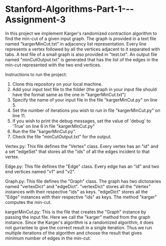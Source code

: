 # Stanford-Algorithms-Part-1---Assignment-3
In this project we implement Karger's randomized contraction algorithm to find the min-cut of a given input graph.
The graph is provided in a text file named "kargerMinCut.txt" in adjacency list representation. Every line represents a vertex followed by all the vertices adjacent to it separated with tabs.
A test file of a small graph is also provided in "test.txt".
An output file named "minCutOutput.txt" is generated that has the list of the edges in the min-cut represented with the two end vertices.

Instructions to run the project:
1)  Clone this repository on your local machine.
2)  Add your input text file to the folder (the graph in your input file should have the format same as the one in "kargerMinCut.txt")
3)  Specify the name of your input file in the file "kargerMinCut.py" on line 5.
4)  Set the number of iterations you wish to run in file "kargerMinCut.py" on line 11.
5)  If you wish to print the debug messages, set the value of 'debug' to 'True' on line 6 in file "kargerMinCut.py" 
6)  Run the file "kargerMinCut.py".
7)  Check the file "minCutOutput.txt" for the output.

Vertex.py:
This file defines the "Vertex" class.
Every vertex has an "id" and a set "edgeSet" that stores all the "ids" of all the edges incident to that vertex.

Edge.py:
This file defines the "Edge" class.
Every edge has an "id" and two end vertices named "v1" and "v2".

Graph.py:
This file defines the "Graph" class.
The graph has two dictonaries named "vertexDict" and "edgeDict".
"vertexDict" stores all the "Vertex" instances with their respective "ids" as keys.
"edgeDict" stores all the "Edge" instances with their respective "ids" as keys.
The method "karger" computes the min-cut.

kargerMinCut.py:
This is the file that creates the "Graph" instance by passing the input file.
Here we call the "karger" method from the graph instance.
Since the Karger's algorithm is a randomized algorithm, it does not gurrantee to give the correct result in a single iteration.
Thus we run multiple iterations of the algorithm and choose the result that gives minimum number of edges in the min-cut.
